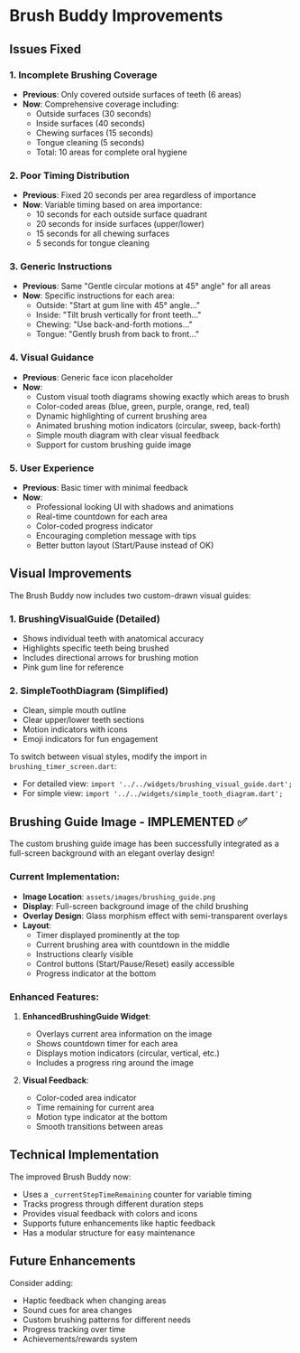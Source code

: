 # Brush Buddy Improvements

## Issues Fixed

### 1. **Incomplete Brushing Coverage**
- **Previous**: Only covered outside surfaces of teeth (6 areas)
- **Now**: Comprehensive coverage including:
  - Outside surfaces (30 seconds)
  - Inside surfaces (40 seconds) 
  - Chewing surfaces (15 seconds)
  - Tongue cleaning (5 seconds)
  - Total: 10 areas for complete oral hygiene

### 2. **Poor Timing Distribution**
- **Previous**: Fixed 20 seconds per area regardless of importance
- **Now**: Variable timing based on area importance:
  - 10 seconds for each outside surface quadrant
  - 20 seconds for inside surfaces (upper/lower)
  - 15 seconds for all chewing surfaces
  - 5 seconds for tongue cleaning

### 3. **Generic Instructions**
- **Previous**: Same "Gentle circular motions at 45° angle" for all areas
- **Now**: Specific instructions for each area:
  - Outside: "Start at gum line with 45° angle..."
  - Inside: "Tilt brush vertically for front teeth..."
  - Chewing: "Use back-and-forth motions..."
  - Tongue: "Gently brush from back to front..."

### 4. **Visual Guidance**
- **Previous**: Generic face icon placeholder
- **Now**: 
  - Custom visual tooth diagrams showing exactly which areas to brush
  - Color-coded areas (blue, green, purple, orange, red, teal)
  - Dynamic highlighting of current brushing area
  - Animated brushing motion indicators (circular, sweep, back-forth)
  - Simple mouth diagram with clear visual feedback
  - Support for custom brushing guide image

### 5. **User Experience**
- **Previous**: Basic timer with minimal feedback
- **Now**:
  - Professional looking UI with shadows and animations
  - Real-time countdown for each area
  - Color-coded progress indicator
  - Encouraging completion message with tips
  - Better button layout (Start/Pause instead of OK)

## Visual Improvements

The Brush Buddy now includes two custom-drawn visual guides:

### 1. **BrushingVisualGuide** (Detailed)
- Shows individual teeth with anatomical accuracy
- Highlights specific teeth being brushed
- Includes directional arrows for brushing motion
- Pink gum line for reference

### 2. **SimpleToothDiagram** (Simplified)
- Clean, simple mouth outline
- Clear upper/lower teeth sections
- Motion indicators with icons
- Emoji indicators for fun engagement

To switch between visual styles, modify the import in `brushing_timer_screen.dart`:
- For detailed view: `import '../../widgets/brushing_visual_guide.dart';`
- For simple view: `import '../../widgets/simple_tooth_diagram.dart';`

## Brushing Guide Image - IMPLEMENTED ✅

The custom brushing guide image has been successfully integrated as a full-screen background with an elegant overlay design!

### Current Implementation:
- **Image Location**: `assets/images/brushing_guide.png`
- **Display**: Full-screen background image of the child brushing
- **Overlay Design**: Glass morphism effect with semi-transparent overlays
- **Layout**: 
  - Timer displayed prominently at the top
  - Current brushing area with countdown in the middle
  - Instructions clearly visible
  - Control buttons (Start/Pause/Reset) easily accessible
  - Progress indicator at the bottom

### Enhanced Features:
1. **EnhancedBrushingGuide Widget**: 
   - Overlays current area information on the image
   - Shows countdown timer for each area
   - Displays motion indicators (circular, vertical, etc.)
   - Includes a progress ring around the image

2. **Visual Feedback**:
   - Color-coded area indicator
   - Time remaining for current area
   - Motion type indicator at the bottom
   - Smooth transitions between areas

## Technical Implementation

The improved Brush Buddy now:
- Uses a `_currentStepTimeRemaining` counter for variable timing
- Tracks progress through different duration steps
- Provides visual feedback with colors and icons
- Supports future enhancements like haptic feedback
- Has a modular structure for easy maintenance

## Future Enhancements

Consider adding:
- Haptic feedback when changing areas
- Sound cues for area changes
- Custom brushing patterns for different needs
- Progress tracking over time
- Achievements/rewards system 